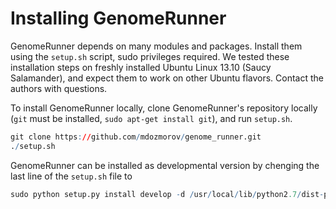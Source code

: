 


Installing GenomeRunner
========================================================

GenomeRunner depends on many modules and packages. Install them using the `setup.sh` script, sudo privileges required. We tested these installation steps on freshly installed Ubuntu Linux 13.10 (Saucy Salamander), and expect them to work on other Ubuntu flavors. Contact the authors with questions.

To install GenomeRunner locally, clone GenomeRunner's repository locally (`git` must be installed, `sudo apt-get install git`), and run `setup.sh`.


```r
git clone https://github.com/mdozmorov/genome_runner.git
./setup.sh
```


GenomeRunner can be installed as developmental version by chenging the last line of the `setup.sh` file to


```r
sudo python setup.py install develop -d /usr/local/lib/python2.7/dist-packages/
```


